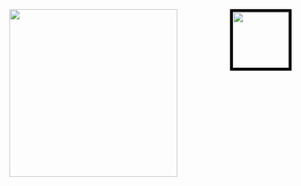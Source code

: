 <img align="left" src="https://user-images.githubusercontent.com/65691094/129464881-1fad0da1-412e-440f-bca6-6bd2c2ee3c6e.png" width="300"/>
<img style="border:5px solid black" align="right" src="https://user-images.githubusercontent.com/65691094/129464578-6fad849a-6a1d-4096-b01b-19bd2cc49c34.png" width="100"/>


